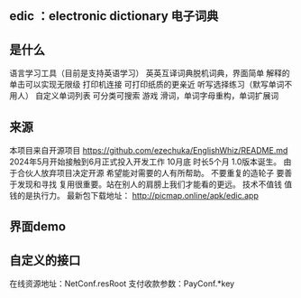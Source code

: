 ## edic ：electronic dictionary 电子词典 

## 是什么
语言学习工具（目前是支持英语学习）
英英互译词典脱机词典，界面简单 解释的单击可以实现无限级
打印机连接 可打印纸质的更亲近
听写选择练习（默写单词不用人）
自定义单词列表 可分类可搜索
游戏 滑词，单词字母重构，单词扩展词

## 来源
本项目来自开源项目 https://github.com/ezechuka/EnglishWhiz/README.md
2024年5月开始接触到6月正式投入开发工作 10月底 时长5个月 1.0版本诞生。 由于合伙人放弃项目决定开源 希望能对需要的人有所帮助。
不要重复的造轮子 要善于发现和寻找 复用很重要。站在别人的肩膀上我们才能看的更远。 
技术不值钱 值钱的是执行力。
最新包下载地址： http://picmap.online/apk/edic.app

## 界面demo


## 自定义的接口
在线资源地址：NetConf.resRoot
支付收款参数：PayConf.*key
